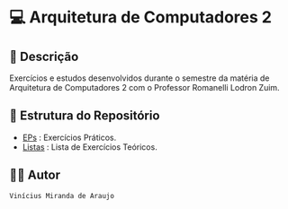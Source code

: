 # 💻 Arquitetura de Computadores 2

## 📃 Descrição

Exercícios e estudos desenvolvidos durante o semestre da matéria de Arquitetura de Computadores 2 com o Professor 
Romanelli Lodron Zuim.

## 📑 Estrutura do Repositório

- [EPs](/ACs/AC_II/EPs/) : Exercícios Práticos.
- [Listas](/ACs/AC_II/Listas/) : Lista de Exercícios Teóricos.

## 👨‍💻 Autor

`Vinícius Miranda de Araujo`